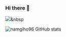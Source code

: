 ### Hi there 👋

<img src="https://img.shields.io/badge/Nodejs-#339933?style=flat-square&logo=#339933&logoColor=white"/></a>&nbsp 





![namgiho96 GitHub stats](https://github-readme-stats.vercel.app/api?username=namgiho96&show_icons=true&theme=radical)

<!--
**namgiho96/namgiho96** is a ✨ _special_ ✨ repository because its `README.md` (this file) appears on your GitHub profile.

Here are some ideas to get you started:

- 🔭 I’m currently working on ...
- 🌱 I’m currently learning ...
- 👯 I’m looking to collaborate on ...
- 🤔 I’m looking for help with ...
- 💬 Ask me about ...
- 📫 How to reach me: ...
- 😄 Pronouns: ...
- ⚡ Fun fact: ...
-->
